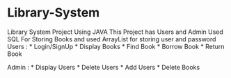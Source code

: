 # Library-System
Library System Project Using JAVA 
This Project has Users and Admin
Used SQL For Storing Books and used ArrayList for storing user and password 
Users :
        * Login/SignUp
        * Display Books
        * Find Book
        * Borrow Book
        * Return Book

Admin :
        * Display Users
        * Delete Users
        * Add Users
        * Delete Books
        
